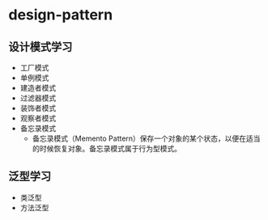 # design-pattern
## 设计模式学习
* 工厂模式
* 单例模式
* 建造者模式
* 过滤器模式
* 装饰者模式
* 观察者模式
* 备忘录模式
  * 备忘录模式（Memento Pattern）保存一个对象的某个状态，以便在适当的时候恢复对象。备忘录模式属于行为型模式。


## 泛型学习
* 类泛型
* 方法泛型
